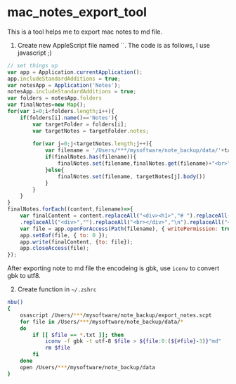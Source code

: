 # mac_notes_export_tool
This is a tool helps me to export mac notes to md file.  

1. Create new AppleScript file named ``. The code is as follows, I use javascript ;)
```javascript
// set things up 
var app = Application.currentApplication(); 
app.includeStandardAdditions = true; 
var notesApp = Application('Notes'); 
notesApp.includeStandardAdditions = true;
var folders = notesApp.folders
var finalNotes=new Map();
for(var i=0;i<folders.length;i++){
	if(folders[i].name()=='Notes'){
		var targetFolder = folders[i];
		var targetNotes = targetFolder.notes;
		
		for(var j=0;j<targetNotes.length;j++){
			var filename = '/Users/***/mysoftware/note_backup/data/'+targetNotes[j].name().split(' ')[0].replaceAll('-','')+'.txt';
			if(finalNotes.has(filename)){
				finalNotes.set(filename,finalNotes.get(filename)+"<br>"+ targetNotes[j].body());
			}else{
				finalNotes.set(filename, targetNotes[j].body())
			}
		}		
	}
}
finalNotes.forEach((content,filename)=>{
	var finalContent = content.replaceAll("<div><h1>","# ").replaceAll("</h1></div>","\n")
	.replaceAll("<div>","").replaceAll("<br></div>","\n").replaceAll("</div>","\n").replaceAll("<br>","\n")
	var file = app.openForAccess(Path(filename), { writePermission: true });
    app.setEof(file, { to: 0 });
    app.write(finalContent, {to: file});
    app.closeAccess(file);
});
```

After exporting note to md file the encodeing is gbk, use `iconv` to convert gbk to utf8.

2. Create function in `~/.zshrc`
```bash
nbu()
{
    osascript /Users/***/mysoftware/note_backup/export_notes.scpt
    for file in /Users/***/mysoftware/note_backup/data/*
    do
        if [[ $file == *.txt ]]; then
            iconv -f gbk -t utf-8 $file > ${file:0:(${#file}-3)}"md"
            rm $file
        fi
    done
    open /Users/***/mysoftware/note_backup/data
}
```
